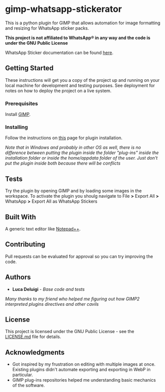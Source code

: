 # gimp-whatsapp-stickerator
This is a python plugin for GIMP that allows automation for image formatting and resizing for WhatsApp sticker packs.

**This project is not affiliated to WhatsApp® in any way and the code is under the GNU Public License**

WhatsApp Sticker documentation can be found [here](https://github.com/WhatsApp/stickers).

## Getting Started

These instructions will get you a copy of the project up and running on your local machine for development and testing purposes. See deployment for notes on how to deploy the project on a live system.

### Prerequisites

Install [GIMP](https://www.gimp.org/).

### Installing

Follow the instructions on [this](https://en.wikibooks.org/wiki/GIMP/Installing_Plugins#Copying_the_plugin_to_the_GIMP_plugin_directory) page for plugin installation.

_Note that in Windows and probably in other OS as well, there is no difference between putting the plugin inside the folder "plug-ins" inside the installation folder or inside the home/appdata folder of the user. Just don't put the plugin inside both because there will be conflicts_

## Tests

Try the plugin by opening GIMP and by loading some images in the workspace. To activate the plugin you shoulg navigate to File __>__ Export All __>__ WhatsApp __>__ Export All as WhatsApp Stickers

## Built With

A generic text editor like [Notepad++](https://notepad-plus-plus.org).

## Contributing

Pull requests can be evaluated for approval so you can try improving the code.

## Authors

* **Luca Deluigi** - *Base code and tests*

_Many thanks to my friend who helped me figuring out how GIMP2 interpreted plugins directives and other cavils_

## License

This project is licensed under the GNU Public License - see the [LICENSE.md](LICENSE.md) file for details.

## Acknowledgments

* Got inspired by my frustration on editing with multiple images at once. Existing plugins didn't automate exporting and exporting in WebP in particular.
* GIMP plug-ins repositories helped me understanding basic mechanics of the software.
